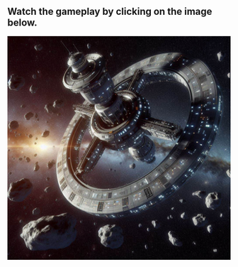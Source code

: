 
## Watch the gameplay by clicking on the image below.
[![Galactic Drift](images/GalacticDrift.jpeg)](https://www.youtube.com/watch?v=dQw4w9WgXcQ)

